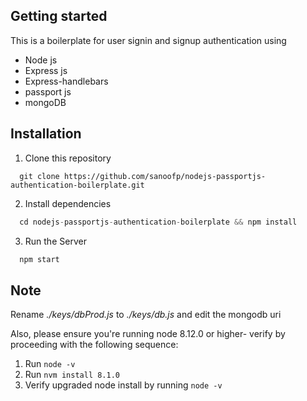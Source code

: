 ## Getting started


This is a boilerplate for user signin and signup authentication using
+ Node js
+ Express js
+ Express-handlebars
+ passport js
+ mongoDB

## Installation

1. Clone this repository

```
  git clone https://github.com/sanoofp/nodejs-passportjs-authentication-boilerplate.git
```

2. Install dependencies

```javascript
  cd nodejs-passportjs-authentication-boilerplate && npm install
```

3. Run the Server

```javascript
  npm start
```

## Note

Rename _./keys/dbProd.js_ to _./keys/db.js_ and edit the mongodb uri

Also, please ensure you're running node 8.12.0 or higher- verify by proceeding with the following sequence:

1. Run `node -v`
2. Run `nvm install 8.1.0`
3. Verify upgraded node install by running `node -v`